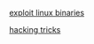 
[exploit linux binaries](https://gtfobins.github.io/) 


[hacking tricks](https://github.com/carlospolop/hacktricks)
